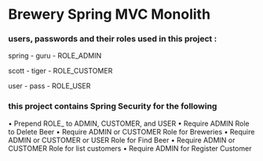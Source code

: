 # Brewery Spring MVC Monolith

### users, passwords and their roles used in this project :

spring - guru - ROLE_ADMIN

scott - tiger - ROLE_CUSTOMER

user - pass - ROLE_USER

### this project contains  Spring Security for the following

• Prepend ROLE_ to ADMIN, CUSTOMER, and USER
• Require ADMIN Role to Delete Beer
• Require ADMIN or CUSTOMER Role for Breweries
• Require ADMIN or CUSTOMER or USER Role for Find Beer
• Require ADMIN or CUSTOMER Role for list customers
• Require ADMIN for Register Customer